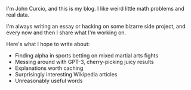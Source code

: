 I'm John Curcio, and this is my blog. I like weird little math problems and real data.

I'm always writing an essay or hacking on some bizarre side project, and every now and then I share what I'm working on.

Here's what I hope to write about:
* Finding alpha in sports betting on mixed martial arts fights
* Messing around with GPT-3, cherry-picking juicy results
* Explanations worth caching
* Surprisingly interesting Wikipedia articles
* Unreasonably useful words

